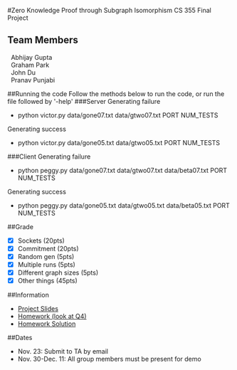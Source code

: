 #Zero Knowledge Proof through Subgraph Isomorphism 
CS 355 Final Project

## Team Members
&nbsp;&nbsp;Abhijay Gupta<br />
&nbsp;&nbsp;Graham Park<br />
&nbsp;&nbsp;John Du<br />
&nbsp;&nbsp;Pranav Punjabi<br />

##Running the code
Follow the methods below to run the code, or run the file followed by '-help'
###Server
Generating failure
- python victor.py data/gone07.txt data/gtwo07.txt PORT NUM_TESTS

Generating success
- python victor.py data/gone05.txt data/gtwo05.txt PORT NUM_TESTS

    
###Client
Generating failure
- python peggy.py data/gone07.txt data/gtwo07.txt data/beta07.txt PORT NUM_TESTS

Generating success
- python peggy.py data/gone05.txt data/gtwo05.txt data/beta05.txt PORT NUM_TESTS


##Grade

- [x] Sockets (20pts)
- [x] Commitment (20pts)
- [x] Random gen (5pts)
- [x] Multiple runs (5pts)
- [x] Different graph sizes (5pts)
- [x] Other things (45pts)

##Information

- [Project Slides](https://www.cs.purdue.edu/homes/jiang97/CS355Project_modified.pdf)
- [Homework (look at Q4)](https://www.cs.purdue.edu/homes/mja/hwks/hwk2.pdf)
- [Homework Solution](https://www.cs.purdue.edu/homes/mja/hwks/2sol.pdf)

##Dates
- Nov. 23: Submit to TA by email 
- Nov. 30-Dec. 11: All group members must be present for demo
     
